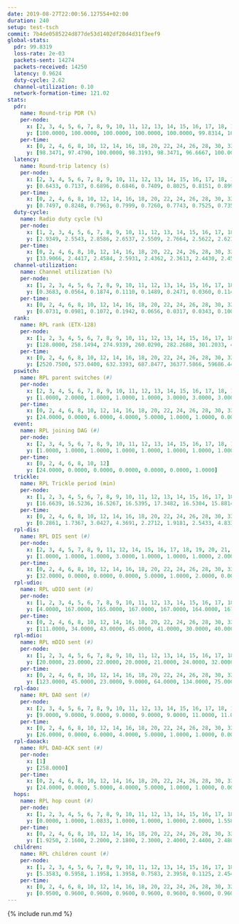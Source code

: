 ```yaml
---
date: 2019-08-27T22:00:56.127554+02:00
duration: 240
setup: test-tsch
commit: 7b4de0585224d877de53d1402df28d4d31f3eef9
global-stats:
  pdr: 99.8319
  loss-rate: 2e-03
  packets-sent: 14274
  packets-received: 14250
  latency: 0.9624
  duty-cycle: 2.62
  channel-utilization: 0.10
  network-formation-time: 121.02
stats:
  pdr:
    name: Round-trip PDR (%)
    per-node:
      x: [2, 3, 4, 5, 6, 7, 8, 9, 10, 11, 12, 13, 14, 15, 16, 17, 18, 19, 20, 21, 22, 23, 24, 25]
      y: [100.0000, 100.0000, 100.0000, 100.0000, 100.0000, 99.8314, 100.0000, 99.8252, 100.0000, 99.6516, 99.5261, 100.0000, 99.8355, 99.8350, 99.8347, 99.8305, 99.8331, 98.9601, 99.8249, 100.0000, 99.8353, 100.0000, 99.6587, 99.6694]
    per-time:
      x: [0, 2, 4, 6, 8, 10, 12, 14, 16, 18, 20, 22, 24, 26, 28, 30, 32, 34, 36, 38, 40, 42, 44, 46, 48, 50, 52, 54, 56, 58, 60, 62, 64, 66, 68, 70, 72, 74, 76, 78, 80, 82, 84, 86, 88, 90, 92, 94, 96, 98, 100, 102, 104, 106, 108, 110, 112, 114, 116, 118, 120, 122, 124, 126, 128, 130, 132, 134, 136, 138, 140, 142, 144, 146, 148, 150, 152, 154, 156, 158, 160, 162, 164, 166, 168, 170, 172, 174, 176, 178, 180, 182, 184, 186, 188, 190, 192, 194, 196, 198, 200, 202, 204, 206, 208, 210, 212, 214, 216, 218, 220, 222, 224, 226, 228, 230, 232, 234, 236]
      y: [98.3471, 97.4790, 100.0000, 98.3193, 98.3471, 96.6667, 100.0000, 100.0000, 100.0000, 100.0000, 100.0000, 100.0000, 100.0000, 100.0000, 99.1667, 100.0000, 100.0000, 100.0000, 99.1667, 100.0000, 100.0000, 100.0000, 100.0000, 100.0000, 100.0000, 100.0000, 100.0000, 99.1736, 100.0000, 100.0000, 100.0000, 100.0000, 100.0000, 100.0000, 100.0000, 100.0000, 100.0000, 100.0000, 100.0000, 100.0000, 99.1667, 100.0000, 100.0000, 100.0000, 100.0000, 100.0000, 100.0000, 100.0000, 100.0000, 99.1667, 100.0000, 100.0000, 100.0000, 100.0000, 100.0000, 100.0000, 100.0000, 100.0000, 100.0000, 100.0000, 100.0000, 99.1667, 100.0000, 100.0000, 100.0000, 100.0000, 100.0000, 100.0000, 100.0000, 100.0000, 100.0000, 100.0000, 100.0000, 100.0000, 100.0000, 100.0000, 99.1667, 100.0000, 99.1667, 100.0000, 100.0000, 100.0000, 100.0000, 100.0000, 100.0000, 100.0000, 100.0000, 100.0000, 100.0000, 100.0000, 100.0000, 100.0000, 100.0000, 100.0000, 100.0000, 100.0000, 100.0000, 99.1667, 100.0000, 100.0000, 100.0000, 100.0000, 100.0000, 100.0000, 100.0000, 100.0000, 100.0000, 100.0000, 99.1667, 100.0000, 100.0000, 100.0000, 100.0000, 100.0000, 99.1667, 100.0000, 100.0000, 100.0000, 100.0000]
  latency:
    name: Round-trip latency (s)
    per-node:
      x: [2, 3, 4, 5, 6, 7, 8, 9, 10, 11, 12, 13, 14, 15, 16, 17, 18, 19, 20, 21, 22, 23, 24, 25]
      y: [0.6433, 0.7137, 0.6896, 0.6846, 0.7409, 0.8025, 0.8151, 0.8995, 0.8255, 1.1198, 0.8665, 0.8522, 0.9353, 1.0530, 0.9211, 1.0194, 1.0280, 1.1638, 1.1418, 1.2791, 1.2562, 1.2587, 1.1974, 1.2351]
    per-time:
      x: [0, 2, 4, 6, 8, 10, 12, 14, 16, 18, 20, 22, 24, 26, 28, 30, 32, 34, 36, 38, 40, 42, 44, 46, 48, 50, 52, 54, 56, 58, 60, 62, 64, 66, 68, 70, 72, 74, 76, 78, 80, 82, 84, 86, 88, 90, 92, 94, 96, 98, 100, 102, 104, 106, 108, 110, 112, 114, 116, 118, 120, 122, 124, 126, 128, 130, 132, 134, 136, 138, 140, 142, 144, 146, 148, 150, 152, 154, 156, 158, 160, 162, 164, 166, 168, 170, 172, 174, 176, 178, 180, 182, 184, 186, 188, 190, 192, 194, 196, 198, 200, 202, 204, 206, 208, 210, 212, 214, 216, 218, 220, 222, 224, 226, 228, 230, 232, 234, 236]
      y: [0.7497, 0.8248, 0.7963, 0.7999, 0.7260, 0.7743, 0.7525, 0.7355, 0.7347, 0.7129, 0.7253, 0.7176, 0.6608, 0.8253, 0.8338, 0.6812, 0.7801, 0.7102, 0.7208, 0.7456, 0.6954, 0.6654, 0.6769, 0.7431, 0.6834, 0.6267, 0.6857, 0.6567, 0.7239, 0.7290, 0.6574, 0.6730, 0.6489, 0.6826, 0.6999, 0.6880, 0.6790, 0.6259, 0.6707, 0.6769, 0.6378, 0.7311, 0.8012, 0.7141, 0.7332, 0.6887, 0.7001, 0.7957, 0.8147, 0.8544, 0.7320, 0.6789, 0.7280, 0.7634, 0.7598, 0.8256, 0.7798, 0.7801, 0.7199, 0.8799, 0.8211, 0.8147, 0.8432, 0.7823, 0.6815, 0.8599, 0.8894, 0.8636, 0.7568, 0.7216, 0.7143, 1.1123, 1.0826, 0.9151, 0.9099, 0.8038, 0.8005, 1.1971, 1.2770, 0.9851, 0.9300, 0.8046, 0.7703, 1.2759, 1.4905, 1.2888, 0.9832, 0.9193, 0.8356, 1.1812, 1.5309, 1.4953, 1.3326, 1.1172, 0.8617, 1.2206, 1.5452, 1.5772, 1.5158, 1.3967, 1.0981, 1.2660, 1.6094, 1.5975, 1.5853, 1.5115, 1.4665, 1.3741, 1.6049, 1.5675, 1.5837, 1.6006, 1.5771, 1.5492, 1.6113, 1.5610, 1.5886, 1.5966, 1.5880]
  duty-cycle:
    name: Radio duty cycle (%)
    per-node:
      x: [1, 2, 3, 4, 5, 6, 7, 8, 9, 10, 11, 12, 13, 14, 15, 16, 17, 18, 19, 20, 21, 22, 23, 24, 25]
      y: [2.9349, 2.5543, 2.8586, 2.6537, 2.5509, 2.7664, 2.5622, 2.6217, 2.4833, 2.3323, 2.4925, 2.6720, 2.8686, 2.5174, 2.4900, 2.7305, 2.6077, 2.8465, 2.4759, 2.7797, 2.6639, 2.7450, 2.8039, 3.0080, 2.7387]
    per-time:
      x: [0, 2, 4, 6, 8, 10, 12, 14, 16, 18, 20, 22, 24, 26, 28, 30, 32, 34, 36, 38, 40, 42, 44, 46, 48, 50, 52, 54, 56, 58, 60, 62, 64, 66, 68, 70, 72, 74, 76, 78, 80, 82, 84, 86, 88, 90, 92, 94, 96, 98, 100, 102, 104, 106, 108, 110, 112, 114, 116, 118, 120, 122, 124, 126, 128, 130, 132, 134, 136, 138, 140, 142, 144, 146, 148, 150, 152, 154, 156, 158, 160, 162, 164, 166, 168, 170, 172, 174, 176, 178, 180, 182, 184, 186, 188, 190, 192, 194, 196, 198, 200, 202, 204, 206, 208, 210, 212, 214, 216, 218, 220, 222, 224, 226, 228, 230, 232, 234, 236, 238, 240]
      y: [33.9066, 2.4417, 2.4584, 2.5931, 2.4362, 2.3613, 2.4430, 2.4560, 2.4365, 2.4187, 2.4294, 2.4137, 2.4190, 2.4135, 2.4366, 2.4307, 2.4007, 2.4247, 2.4170, 2.4185, 2.4180, 2.4046, 2.4001, 2.4071, 2.4110, 2.4049, 2.4047, 2.4085, 2.4152, 2.4272, 2.4270, 2.4044, 2.4164, 2.4102, 2.4086, 2.4153, 2.4087, 2.4112, 2.4009, 2.4103, 2.4023, 2.3931, 2.4154, 2.4158, 2.4042, 2.4183, 2.4097, 2.4155, 2.4277, 2.4227, 2.4214, 2.4107, 2.4029, 2.4141, 2.4123, 2.3989, 2.4204, 2.4147, 2.4238, 2.4129, 2.4114, 2.4143, 2.4065, 2.4204, 2.4086, 2.3942, 2.4007, 2.3987, 2.4096, 2.3922, 2.3991, 2.3951, 2.4041, 2.3996, 2.3967, 2.4035, 2.4036, 2.7091, 2.4448, 2.5192, 2.3946, 2.4037, 2.3996, 2.3990, 2.3996, 2.3968, 2.3978, 2.3891, 2.3873, 2.4013, 2.3997, 2.4007, 2.3928, 2.3979, 2.4021, 2.4056, 2.4069, 2.3918, 2.4006, 2.3959, 2.4076, 2.4073, 2.3996, 2.4140, 2.3920, 2.4073, 2.3976, 2.4018, 2.3924, 2.4242, 2.3973, 2.4021, 2.4119, 2.4073, 2.4041, 2.4132, 2.4030, 2.4006, 2.4115, 2.4157, null]
  channel-utilization:
    name: Channel utilization (%)
    per-node:
      x: [1, 2, 3, 4, 5, 6, 7, 8, 9, 10, 11, 12, 13, 14, 15, 16, 17, 18, 19, 20, 21, 22, 23, 24, 25]
      y: [0.3683, 0.0564, 0.1874, 0.1110, 0.1489, 0.2471, 0.0360, 0.1141, 0.0319, 0.0348, 0.0335, 0.0513, 0.2328, 0.0333, 0.0343, 0.1194, 0.0694, 0.1118, 0.0746, 0.0436, 0.0384, 0.0365, 0.0326, 0.0314, 0.0341]
    per-time:
      x: [0, 2, 4, 6, 8, 10, 12, 14, 16, 18, 20, 22, 24, 26, 28, 30, 32, 34, 36, 38, 40, 42, 44, 46, 48, 50, 52, 54, 56, 58, 60, 62, 64, 66, 68, 70, 72, 74, 76, 78, 80, 82, 84, 86, 88, 90, 92, 94, 96, 98, 100, 102, 104, 106, 108, 110, 112, 114, 116, 118, 120, 122, 124, 126, 128, 130, 132, 134, 136, 138, 140, 142, 144, 146, 148, 150, 152, 154, 156, 158, 160, 162, 164, 166, 168, 170, 172, 174, 176, 178, 180, 182, 184, 186, 188, 190, 192, 194, 196, 198, 200, 202, 204, 206, 208, 210, 212, 214, 216, 218, 220, 222, 224, 226, 228, 230, 232, 234, 236, 238, 240]
      y: [0.0731, 0.0981, 0.1072, 0.1942, 0.0656, 0.0317, 0.0343, 0.1001, 0.0964, 0.0920, 0.0966, 0.0898, 0.0934, 0.0907, 0.1008, 0.1032, 0.0850, 0.0968, 0.0934, 0.0941, 0.0949, 0.0882, 0.0856, 0.0866, 0.0903, 0.0883, 0.0867, 0.0873, 0.0908, 0.0966, 0.0967, 0.0843, 0.0901, 0.0881, 0.0877, 0.0910, 0.0876, 0.0908, 0.0837, 0.0872, 0.0844, 0.0789, 0.0898, 0.0907, 0.0867, 0.0941, 0.0896, 0.0921, 0.0958, 0.0930, 0.0971, 0.0905, 0.0880, 0.0928, 0.0906, 0.0858, 0.0950, 0.0923, 0.0947, 0.0910, 0.0919, 0.0929, 0.0917, 0.0958, 0.0897, 0.0841, 0.0868, 0.0834, 0.0904, 0.0828, 0.0857, 0.0848, 0.0893, 0.0873, 0.0850, 0.0863, 0.0882, 0.2403, 0.0980, 0.1262, 0.0842, 0.0862, 0.0859, 0.0858, 0.0866, 0.0846, 0.0860, 0.0804, 0.0810, 0.0851, 0.0853, 0.0835, 0.0801, 0.0860, 0.0868, 0.0855, 0.0887, 0.0807, 0.0863, 0.0803, 0.0884, 0.0857, 0.0825, 0.0905, 0.0811, 0.0881, 0.0821, 0.0859, 0.0794, 0.0934, 0.0825, 0.0840, 0.0874, 0.0859, 0.0835, 0.0916, 0.0850, 0.0845, 0.0878, 0.0889, null]
  rank:
    name: RPL rank (ETX-128)
    per-node:
      x: [1, 2, 3, 4, 5, 6, 7, 8, 9, 10, 11, 12, 13, 14, 15, 16, 17, 18, 19, 20, 21, 22, 23, 24, 25]
      y: [128.0000, 258.1494, 274.9339, 260.0290, 282.2688, 301.2033, 408.6173, 377.4362, 525.5679, 422.3415, 508.2025, 443.4508, 430.1592, 527.3223, 825.3880, 501.2088, 494.8327, 562.5265, 41471.5006, 634.5041, 660.2418, 658.1157, 717.1626, 710.7967, 716.6463]
    per-time:
      x: [0, 2, 4, 6, 8, 10, 12, 14, 16, 18, 20, 22, 24, 26, 28, 30, 32, 34, 36, 38, 40, 42, 44, 46, 48, 50, 52, 54, 56, 58, 60, 62, 64, 66, 68, 70, 72, 74, 76, 78, 80, 82, 84, 86, 88, 90, 92, 94, 96, 98, 100, 102, 104, 106, 108, 110, 112, 114, 116, 118, 120, 122, 124, 126, 128, 130, 132, 134, 136, 138, 140, 142, 144, 146, 148, 150, 152, 154, 156, 158, 160, 162, 164, 166, 168, 170, 172, 174, 176, 178, 180, 182, 184, 186, 188, 190, 192, 194, 196, 198, 200, 202, 204, 206, 208, 210, 212, 214, 216, 218, 220, 222, 224, 226, 228, 230, 232, 234, 236, 238, 240]
      y: [2520.7500, 573.0400, 632.3393, 687.8477, 36377.5866, 59686.4459, 55846.8541, 493.6400, 517.6000, 531.8431, 556.6667, 565.6275, 553.8600, 550.6481, 545.0385, 539.2778, 518.6200, 524.5000, 521.2745, 525.3725, 516.0000, 500.6200, 494.0784, 478.2800, 475.7000, 482.3200, 481.6154, 478.9600, 486.0392, 490.3600, 490.2800, 485.0400, 485.6800, 487.8800, 478.3137, 475.0392, 462.7255, 466.4200, 467.0980, 464.8800, 467.3400, 475.2549, 481.0784, 475.9608, 479.8800, 476.4600, 477.3137, 476.4000, 473.9804, 471.4200, 469.7843, 469.3000, 470.2600, 469.9000, 469.5400, 468.0000, 469.7800, 469.0400, 468.4200, 463.9400, 467.2400, 467.4200, 472.9423, 469.2353, 468.9020, 465.7600, 467.6400, 460.9000, 463.8235, 464.2549, 459.9000, 459.9400, 467.5000, 461.0000, 461.2941, 458.8400, 460.7451, 321.0485, 301.9436, 297.7757, 330.8190, 465.2800, 462.9400, 462.1200, 457.4400, 452.2400, 450.7800, 455.5686, 454.7600, 457.1346, 455.2353, 444.2400, 442.0600, 441.0000, 445.7843, 448.1000, 456.1923, 445.3600, 447.7059, 449.4800, 451.4200, 454.5400, 454.6800, 456.6275, 450.3600, 456.3137, 452.0392, 449.8000, 449.3000, 460.0200, 452.7451, 450.3600, 447.7200, 453.8600, 452.8235, 451.8846, 460.8000, 452.3400, 445.9200, 445.5400, null]
  pswitch:
    name: RPL parent switches (#)
    per-node:
      x: [2, 3, 4, 5, 6, 7, 8, 9, 10, 11, 12, 13, 14, 15, 16, 17, 18, 19, 20, 21, 22, 23, 24, 25]
      y: [1.0000, 2.0000, 1.0000, 1.0000, 1.0000, 3.0000, 3.0000, 3.0000, 6.0000, 2.0000, 4.0000, 5.0000, 2.0000, 10.0000, 9.0000, 5.0000, 6.0000, 7.0000, 7.0000, 4.0000, 3.0000, 7.0000, 7.0000, 7.0000]
    per-time:
      x: [0, 2, 4, 6, 8, 10, 12, 14, 16, 18, 20, 22, 24, 26, 28, 30, 32, 34, 36, 38, 40, 42, 44, 46, 48, 50, 52, 54, 56, 58, 60, 62, 64, 66, 68, 70, 72, 74, 76, 78, 80, 82, 84, 86, 88, 90, 92, 94, 96, 98, 100, 102, 104, 106, 108, 110, 112, 114, 116, 118, 120, 122, 124, 126, 128, 130, 132, 134, 136, 138, 140, 142, 144, 146, 148, 150, 152, 154, 156, 158, 160, 162, 164, 166, 168, 170, 172, 174, 176, 178, 180, 182, 184, 186, 188, 190, 192, 194, 196, 198, 200, 202, 204, 206, 208, 210, 212, 214, 216, 218, 220, 222, 224, 226, 228, 230]
      y: [24.0000, 0.0000, 6.0000, 4.0000, 5.0000, 1.0000, 1.0000, 0.0000, 0.0000, 1.0000, 1.0000, 1.0000, 0.0000, 4.0000, 2.0000, 4.0000, 0.0000, 0.0000, 1.0000, 1.0000, 2.0000, 0.0000, 1.0000, 0.0000, 0.0000, 0.0000, 2.0000, 0.0000, 1.0000, 0.0000, 0.0000, 0.0000, 0.0000, 0.0000, 1.0000, 1.0000, 1.0000, 0.0000, 1.0000, 0.0000, 0.0000, 1.0000, 1.0000, 1.0000, 0.0000, 0.0000, 1.0000, 0.0000, 1.0000, 0.0000, 1.0000, 0.0000, 0.0000, 0.0000, 0.0000, 0.0000, 0.0000, 0.0000, 0.0000, 0.0000, 0.0000, 0.0000, 2.0000, 1.0000, 1.0000, 0.0000, 0.0000, 0.0000, 1.0000, 1.0000, 0.0000, 0.0000, 2.0000, 0.0000, 1.0000, 0.0000, 1.0000, 1.0000, 1.0000, 4.0000, 3.0000, 0.0000, 0.0000, 0.0000, 0.0000, 0.0000, 0.0000, 1.0000, 0.0000, 2.0000, 1.0000, 0.0000, 0.0000, 0.0000, 1.0000, 0.0000, 2.0000, 0.0000, 1.0000, 0.0000, 0.0000, 0.0000, 0.0000, 1.0000, 0.0000, 1.0000, 1.0000, 0.0000, 0.0000, 0.0000, 1.0000, 0.0000, 0.0000, 0.0000, 1.0000, 2.0000]
  event:
    name: RPL joining DAG (#)
    per-node:
      x: [2, 3, 4, 5, 6, 7, 8, 9, 10, 11, 12, 13, 14, 15, 16, 17, 18, 19, 20, 21, 22, 23, 24, 25]
      y: [1.0000, 1.0000, 1.0000, 1.0000, 1.0000, 1.0000, 1.0000, 1.0000, 1.0000, 1.0000, 1.0000, 1.0000, 1.0000, 1.0000, 1.0000, 1.0000, 1.0000, 2.0000, 1.0000, 1.0000, 1.0000, 1.0000, 1.0000, 1.0000]
    per-time:
      x: [0, 2, 4, 6, 8, 10, 12]
      y: [24.0000, 0.0000, 0.0000, 0.0000, 0.0000, 0.0000, 1.0000]
  trickle:
    name: RPL Trickle period (min)
    per-node:
      x: [1, 2, 3, 4, 5, 6, 7, 8, 9, 10, 11, 12, 13, 14, 15, 16, 17, 18, 19, 20, 21, 22, 23, 24, 25]
      y: [16.6639, 16.5236, 16.5267, 16.5395, 17.3482, 16.5304, 15.8814, 16.5382, 16.4776, 16.5586, 16.5270, 16.4990, 15.6852, 15.9380, 15.6074, 15.6865, 15.6941, 15.6818, 4.1798, 15.7974, 15.6479, 15.7239, 15.5778, 15.6844, 15.7180]
    per-time:
      x: [0, 2, 4, 6, 8, 10, 12, 14, 16, 18, 20, 22, 24, 26, 28, 30, 32, 34, 36, 38, 40, 42, 44, 46, 48, 50, 52, 54, 56, 58, 60, 62, 64, 66, 68, 70, 72, 74, 76, 78, 80, 82, 84, 86, 88, 90, 92, 94, 96, 98, 100, 102, 104, 106, 108, 110, 112, 114, 116, 118, 120, 122, 124, 126, 128, 130, 132, 134, 136, 138, 140, 142, 144, 146, 148, 150, 152, 154, 156, 158, 160, 162, 164, 166, 168, 170, 172, 174, 176, 178, 180, 182, 184, 186, 188, 190, 192, 194, 196, 198, 200, 202, 204, 206, 208, 210, 212, 214, 216, 218, 220, 222, 224, 226, 228, 230, 232, 234, 236, 238, 240]
      y: [0.2861, 1.7367, 3.0427, 4.3691, 2.2712, 1.9181, 2.5433, 4.8333, 5.7672, 10.3658, 10.4515, 12.4219, 12.5829, 12.2981, 13.2752, 15.6963, 17.4763, 17.4763, 17.4763, 17.4763, 17.4763, 17.4763, 17.4763, 17.4763, 17.4763, 17.4763, 17.4763, 17.4763, 17.4763, 17.4763, 17.4763, 17.4763, 17.4763, 17.4763, 17.4763, 17.4763, 17.4763, 17.4763, 17.4763, 17.4763, 17.4763, 17.4763, 17.4763, 17.4763, 17.4763, 17.4763, 17.4763, 17.4763, 17.4763, 17.4763, 17.4763, 17.4763, 17.4763, 17.4763, 17.4763, 17.4763, 17.4763, 17.4763, 17.4763, 17.4763, 17.4763, 17.4763, 17.4763, 17.4763, 17.4763, 17.4763, 17.4763, 17.4763, 17.4763, 17.4763, 17.4763, 17.4763, 17.4763, 17.4763, 17.4763, 17.4763, 17.4763, 17.4763, 17.4763, 17.4763, 17.4763, 17.4763, 17.4763, 17.4763, 17.4763, 17.4763, 17.4763, 17.4763, 17.4763, 17.4763, 17.4763, 17.4763, 17.4763, 17.4763, 17.4763, 17.4763, 17.4763, 17.4763, 17.4763, 17.4763, 17.4763, 17.4763, 17.4763, 17.4763, 17.4763, 17.4763, 17.4763, 17.4763, 17.4763, 17.4763, 17.4763, 17.4763, 17.4763, 17.4763, 17.4763, 17.4763, 17.4763, 17.4763, 17.4763, 17.4763, null]
  rpl-dis:
    name: RPL DIS sent (#)
    per-node:
      x: [2, 3, 4, 5, 7, 8, 9, 11, 12, 14, 15, 16, 17, 18, 19, 20, 21, 22, 23, 24, 25]
      y: [1.0000, 1.0000, 1.0000, 3.0000, 1.0000, 1.0000, 1.0000, 2.0000, 1.0000, 1.0000, 2.0000, 1.0000, 1.0000, 2.0000, 9.0000, 2.0000, 1.0000, 3.0000, 3.0000, 4.0000, 2.0000]
    per-time:
      x: [0, 2, 4, 6, 8, 10, 12, 14, 16, 18, 20, 22, 24, 26, 28, 30, 32, 34, 36, 38, 40, 42, 44, 46, 48, 50, 52, 54, 56, 58, 60, 62, 64, 66, 68, 70, 72, 74, 76, 78, 80, 82, 84, 86, 88, 90, 92, 94, 96, 98, 100, 102, 104, 106, 108, 110, 112, 114, 116, 118, 120, 122, 124, 126, 128, 130, 132, 134, 136, 138, 140, 142, 144, 146, 148, 150, 152, 154, 156, 158, 160]
      y: [32.0000, 0.0000, 0.0000, 0.0000, 5.0000, 1.0000, 2.0000, 0.0000, 0.0000, 0.0000, 0.0000, 0.0000, 0.0000, 0.0000, 0.0000, 0.0000, 0.0000, 0.0000, 0.0000, 0.0000, 0.0000, 0.0000, 0.0000, 0.0000, 0.0000, 0.0000, 0.0000, 0.0000, 0.0000, 0.0000, 0.0000, 0.0000, 0.0000, 0.0000, 0.0000, 0.0000, 0.0000, 0.0000, 0.0000, 0.0000, 0.0000, 0.0000, 0.0000, 0.0000, 0.0000, 0.0000, 0.0000, 0.0000, 0.0000, 0.0000, 0.0000, 0.0000, 0.0000, 0.0000, 0.0000, 0.0000, 0.0000, 0.0000, 0.0000, 0.0000, 0.0000, 0.0000, 0.0000, 0.0000, 0.0000, 0.0000, 0.0000, 0.0000, 0.0000, 0.0000, 0.0000, 0.0000, 0.0000, 0.0000, 0.0000, 0.0000, 0.0000, 0.0000, 1.0000, 2.0000, 0.0000]
  rpl-udio:
    name: RPL uDIO sent (#)
    per-node:
      x: [1, 2, 3, 4, 5, 6, 7, 8, 9, 10, 11, 12, 13, 14, 15, 16, 17, 18, 19, 20, 21, 22, 23, 24, 25]
      y: [4.0000, 167.0000, 165.0000, 167.0000, 167.0000, 164.0000, 167.0000, 159.0000, 161.0000, 158.0000, 172.0000, 160.0000, 152.0000, 169.0000, 174.0000, 173.0000, 174.0000, 141.0000, 179.0000, 167.0000, 171.0000, 163.0000, 169.0000, 170.0000, 167.0000]
    per-time:
      x: [0, 2, 4, 6, 8, 10, 12, 14, 16, 18, 20, 22, 24, 26, 28, 30, 32, 34, 36, 38, 40, 42, 44, 46, 48, 50, 52, 54, 56, 58, 60, 62, 64, 66, 68, 70, 72, 74, 76, 78, 80, 82, 84, 86, 88, 90, 92, 94, 96, 98, 100, 102, 104, 106, 108, 110, 112, 114, 116, 118, 120, 122, 124, 126, 128, 130, 132, 134, 136, 138, 140, 142, 144, 146, 148, 150, 152, 154, 156, 158, 160, 162, 164, 166, 168, 170, 172, 174, 176, 178, 180, 182, 184, 186, 188, 190, 192, 194, 196, 198, 200, 202, 204, 206, 208, 210, 212, 214, 216, 218, 220, 222, 224, 226, 228, 230, 232, 234, 236, 238, 240]
      y: [111.0000, 34.0000, 43.0000, 45.0000, 41.0000, 30.0000, 40.0000, 30.0000, 34.0000, 35.0000, 40.0000, 31.0000, 30.0000, 34.0000, 32.0000, 35.0000, 31.0000, 33.0000, 30.0000, 29.0000, 32.0000, 32.0000, 30.0000, 31.0000, 34.0000, 29.0000, 32.0000, 30.0000, 33.0000, 30.0000, 34.0000, 26.0000, 35.0000, 34.0000, 30.0000, 29.0000, 30.0000, 33.0000, 32.0000, 30.0000, 33.0000, 34.0000, 29.0000, 29.0000, 31.0000, 35.0000, 31.0000, 36.0000, 35.0000, 27.0000, 28.0000, 32.0000, 32.0000, 35.0000, 33.0000, 30.0000, 38.0000, 32.0000, 31.0000, 31.0000, 30.0000, 31.0000, 36.0000, 37.0000, 33.0000, 29.0000, 32.0000, 25.0000, 37.0000, 29.0000, 34.0000, 32.0000, 39.0000, 29.0000, 31.0000, 33.0000, 35.0000, 42.0000, 32.0000, 36.0000, 32.0000, 27.0000, 34.0000, 28.0000, 35.0000, 36.0000, 32.0000, 30.0000, 29.0000, 31.0000, 33.0000, 28.0000, 34.0000, 32.0000, 31.0000, 30.0000, 35.0000, 29.0000, 33.0000, 32.0000, 36.0000, 32.0000, 31.0000, 32.0000, 34.0000, 31.0000, 34.0000, 34.0000, 29.0000, 32.0000, 33.0000, 36.0000, 32.0000, 33.0000, 31.0000, 35.0000, 32.0000, 34.0000, 29.0000, 31.0000, 0.0000]
  rpl-mdio:
    name: RPL mDIO sent (#)
    per-node:
      x: [1, 2, 3, 4, 5, 6, 7, 8, 9, 10, 11, 12, 13, 14, 15, 16, 17, 18, 19, 20, 21, 22, 23, 24, 25]
      y: [20.0000, 23.0000, 22.0000, 20.0000, 21.0000, 24.0000, 32.0000, 22.0000, 23.0000, 20.0000, 21.0000, 22.0000, 45.0000, 35.0000, 49.0000, 49.0000, 51.0000, 52.0000, 34.0000, 48.0000, 53.0000, 49.0000, 44.0000, 36.0000, 49.0000]
    per-time:
      x: [0, 2, 4, 6, 8, 10, 12, 14, 16, 18, 20, 22, 24, 26, 28, 30, 32, 34, 36, 38, 40, 42, 44, 46, 48, 50, 52, 54, 56, 58, 60, 62, 64, 66, 68, 70, 72, 74, 76, 78, 80, 82, 84, 86, 88, 90, 92, 94, 96, 98, 100, 102, 104, 106, 108, 110, 112, 114, 116, 118, 120, 122, 124, 126, 128, 130, 132, 134, 136, 138, 140, 142, 144, 146, 148, 150, 152, 154, 156, 158, 160, 162, 164, 166, 168, 170, 172, 174, 176, 178, 180, 182, 184, 186, 188, 190, 192, 194, 196, 198, 200, 202, 204, 206, 208, 210, 212, 214, 216, 218, 220, 222, 224, 226, 228, 230, 232, 234, 236, 238]
      y: [123.0000, 45.0000, 23.0000, 9.0000, 64.0000, 134.0000, 75.0000, 41.0000, 16.0000, 5.0000, 10.0000, 1.0000, 1.0000, 3.0000, 8.0000, 8.0000, 4.0000, 1.0000, 0.0000, 1.0000, 2.0000, 3.0000, 5.0000, 9.0000, 2.0000, 3.0000, 0.0000, 0.0000, 1.0000, 3.0000, 4.0000, 8.0000, 5.0000, 2.0000, 2.0000, 0.0000, 1.0000, 1.0000, 4.0000, 4.0000, 4.0000, 8.0000, 1.0000, 2.0000, 0.0000, 1.0000, 3.0000, 3.0000, 6.0000, 5.0000, 2.0000, 4.0000, 1.0000, 0.0000, 1.0000, 4.0000, 3.0000, 4.0000, 6.0000, 2.0000, 4.0000, 1.0000, 0.0000, 1.0000, 4.0000, 3.0000, 7.0000, 5.0000, 3.0000, 2.0000, 0.0000, 0.0000, 3.0000, 4.0000, 3.0000, 10.0000, 2.0000, 0.0000, 3.0000, 0.0000, 1.0000, 4.0000, 5.0000, 5.0000, 3.0000, 3.0000, 3.0000, 1.0000, 0.0000, 1.0000, 4.0000, 5.0000, 6.0000, 5.0000, 3.0000, 1.0000, 0.0000, 0.0000, 5.0000, 4.0000, 5.0000, 8.0000, 0.0000, 2.0000, 1.0000, 0.0000, 1.0000, 3.0000, 2.0000, 5.0000, 7.0000, 3.0000, 3.0000, 1.0000, 1.0000, 0.0000, 2.0000, 6.0000, 4.0000, 5.0000]
  rpl-dao:
    name: RPL DAO sent (#)
    per-node:
      x: [2, 3, 4, 5, 6, 7, 8, 9, 10, 11, 12, 13, 14, 15, 16, 17, 18, 19, 20, 21, 22, 23, 24, 25]
      y: [9.0000, 9.0000, 9.0000, 9.0000, 9.0000, 9.0000, 11.0000, 11.0000, 11.0000, 9.0000, 11.0000, 10.0000, 9.0000, 15.0000, 13.0000, 12.0000, 12.0000, 13.0000, 13.0000, 11.0000, 9.0000, 13.0000, 13.0000, 13.0000]
    per-time:
      x: [0, 2, 4, 6, 8, 10, 12, 14, 16, 18, 20, 22, 24, 26, 28, 30, 32, 34, 36, 38, 40, 42, 44, 46, 48, 50, 52, 54, 56, 58, 60, 62, 64, 66, 68, 70, 72, 74, 76, 78, 80, 82, 84, 86, 88, 90, 92, 94, 96, 98, 100, 102, 104, 106, 108, 110, 112, 114, 116, 118, 120, 122, 124, 126, 128, 130, 132, 134, 136, 138, 140, 142, 144, 146, 148, 150, 152, 154, 156, 158, 160, 162, 164, 166, 168, 170, 172, 174, 176, 178, 180, 182, 184, 186, 188, 190, 192, 194, 196, 198, 200, 202, 204, 206, 208, 210, 212, 214, 216, 218, 220, 222, 224, 226, 228, 230, 232, 234, 236, 238]
      y: [26.0000, 0.0000, 6.0000, 4.0000, 5.0000, 1.0000, 1.0000, 0.0000, 0.0000, 1.0000, 1.0000, 1.0000, 0.0000, 4.0000, 13.0000, 4.0000, 0.0000, 1.0000, 4.0000, 2.0000, 2.0000, 0.0000, 1.0000, 0.0000, 2.0000, 0.0000, 2.0000, 0.0000, 8.0000, 4.0000, 2.0000, 0.0000, 1.0000, 4.0000, 3.0000, 1.0000, 1.0000, 0.0000, 3.0000, 0.0000, 1.0000, 1.0000, 5.0000, 5.0000, 2.0000, 0.0000, 2.0000, 2.0000, 2.0000, 2.0000, 1.0000, 0.0000, 3.0000, 0.0000, 1.0000, 0.0000, 4.0000, 5.0000, 2.0000, 0.0000, 2.0000, 2.0000, 4.0000, 2.0000, 3.0000, 0.0000, 1.0000, 1.0000, 1.0000, 1.0000, 2.0000, 5.0000, 4.0000, 0.0000, 2.0000, 0.0000, 5.0000, 4.0000, 3.0000, 4.0000, 3.0000, 1.0000, 1.0000, 0.0000, 1.0000, 3.0000, 2.0000, 1.0000, 1.0000, 2.0000, 2.0000, 2.0000, 1.0000, 3.0000, 4.0000, 2.0000, 2.0000, 1.0000, 1.0000, 4.0000, 2.0000, 0.0000, 0.0000, 4.0000, 0.0000, 5.0000, 2.0000, 2.0000, 1.0000, 3.0000, 1.0000, 1.0000, 1.0000, 3.0000, 2.0000, 2.0000, 0.0000, 2.0000, 1.0000, 2.0000]
  rpl-daoack:
    name: RPL DAO-ACK sent (#)
    per-node:
      x: [1]
      y: [258.0000]
    per-time:
      x: [0, 2, 4, 6, 8, 10, 12, 14, 16, 18, 20, 22, 24, 26, 28, 30, 32, 34, 36, 38, 40, 42, 44, 46, 48, 50, 52, 54, 56, 58, 60, 62, 64, 66, 68, 70, 72, 74, 76, 78, 80, 82, 84, 86, 88, 90, 92, 94, 96, 98, 100, 102, 104, 106, 108, 110, 112, 114, 116, 118, 120, 122, 124, 126, 128, 130, 132, 134, 136, 138, 140, 142, 144, 146, 148, 150, 152, 154, 156, 158, 160, 162, 164, 166, 168, 170, 172, 174, 176, 178, 180, 182, 184, 186, 188, 190, 192, 194, 196, 198, 200, 202, 204, 206, 208, 210, 212, 214, 216, 218, 220, 222, 224, 226, 228, 230, 232, 234, 236, 238]
      y: [24.0000, 0.0000, 5.0000, 4.0000, 5.0000, 1.0000, 1.0000, 0.0000, 0.0000, 1.0000, 1.0000, 1.0000, 0.0000, 4.0000, 12.0000, 4.0000, 0.0000, 1.0000, 4.0000, 2.0000, 2.0000, 0.0000, 1.0000, 0.0000, 2.0000, 0.0000, 2.0000, 0.0000, 8.0000, 3.0000, 2.0000, 0.0000, 1.0000, 4.0000, 3.0000, 1.0000, 1.0000, 0.0000, 3.0000, 0.0000, 1.0000, 1.0000, 5.0000, 5.0000, 2.0000, 0.0000, 2.0000, 2.0000, 2.0000, 2.0000, 1.0000, 0.0000, 3.0000, 0.0000, 1.0000, 0.0000, 4.0000, 5.0000, 2.0000, 0.0000, 2.0000, 2.0000, 4.0000, 2.0000, 3.0000, 0.0000, 1.0000, 1.0000, 1.0000, 1.0000, 2.0000, 5.0000, 4.0000, 0.0000, 2.0000, 0.0000, 5.0000, 4.0000, 3.0000, 4.0000, 3.0000, 1.0000, 1.0000, 0.0000, 1.0000, 3.0000, 2.0000, 1.0000, 1.0000, 2.0000, 2.0000, 2.0000, 1.0000, 4.0000, 3.0000, 2.0000, 2.0000, 1.0000, 1.0000, 4.0000, 2.0000, 0.0000, 0.0000, 4.0000, 0.0000, 5.0000, 2.0000, 2.0000, 1.0000, 3.0000, 1.0000, 1.0000, 1.0000, 3.0000, 2.0000, 2.0000, 0.0000, 2.0000, 1.0000, 2.0000]
  hops:
    name: RPL hop count (#)
    per-node:
      x: [1, 2, 3, 4, 5, 6, 7, 8, 9, 10, 11, 12, 13, 14, 15, 16, 17, 18, 19, 20, 21, 22, 23, 24, 25]
      y: [0.0000, 1.0000, 1.0833, 1.0000, 1.0000, 1.0000, 2.0000, 1.5583, 2.6375, 2.0000, 2.2083, 2.0000, 2.0000, 2.6025, 2.9874, 2.4917, 2.2083, 3.0000, 3.1632, 3.1506, 3.3598, 3.4937, 4.0460, 4.0000, 4.0000]
    per-time:
      x: [0, 2, 4, 6, 8, 10, 12, 14, 16, 18, 20, 22, 24, 26, 28, 30, 32, 34, 36, 38, 40, 42, 44, 46, 48, 50, 52, 54, 56, 58, 60, 62, 64, 66, 68, 70, 72, 74, 76, 78, 80, 82, 84, 86, 88, 90, 92, 94, 96, 98, 100, 102, 104, 106, 108, 110, 112, 114, 116, 118, 120, 122, 124, 126, 128, 130, 132, 134, 136, 138, 140, 142, 144, 146, 148, 150, 152, 154, 156, 158, 160, 162, 164, 166, 168, 170, 172, 174, 176, 178, 180, 182, 184, 186, 188, 190, 192, 194, 196, 198, 200, 202, 204, 206, 208, 210, 212, 214, 216, 218, 220, 222, 224, 226, 228, 230, 232, 234, 236, 238]
      y: [1.9250, 2.1600, 2.2000, 2.1800, 2.3000, 2.4000, 2.4400, 2.4800, 2.4800, 2.4800, 2.4200, 2.4000, 2.3600, 2.3600, 2.3600, 2.3400, 2.3200, 2.3200, 2.3200, 2.3200, 2.2600, 2.2400, 2.2800, 2.2800, 2.2800, 2.2800, 2.2800, 2.2800, 2.2800, 2.2400, 2.2400, 2.2400, 2.2400, 2.2400, 2.2400, 2.2400, 2.2800, 2.2800, 2.2800, 2.2800, 2.2800, 2.2800, 2.2800, 2.3600, 2.4400, 2.4400, 2.4400, 2.4400, 2.4400, 2.4400, 2.4400, 2.4400, 2.4400, 2.4400, 2.4400, 2.4400, 2.4400, 2.4400, 2.4400, 2.4400, 2.4400, 2.4400, 2.4400, 2.3800, 2.3200, 2.3200, 2.3200, 2.3200, 2.3000, 2.2800, 2.2800, 2.2800, 2.2800, 2.2800, 2.2800, 2.2800, 2.2800, 2.2800, 2.2800, 2.2800, 2.2800, 2.2800, 2.2800, 2.2800, 2.2800, 2.2800, 2.2800, 2.2800, 2.2800, 2.2800, 2.2800, 2.2800, 2.2800, 2.2800, 2.2800, 2.3200, 2.3200, 2.3200, 2.3200, 2.3200, 2.3200, 2.3200, 2.3200, 2.3200, 2.3200, 2.3200, 2.3200, 2.3200, 2.3200, 2.3200, 2.2800, 2.2400, 2.2400, 2.2400, 2.2400, 2.2800, 2.2800, 2.2800, 2.2800, 2.2800]
  children:
    name: RPL children count (#)
    per-node:
      x: [1, 2, 3, 4, 5, 6, 7, 8, 9, 10, 11, 12, 13, 14, 15, 16, 17, 18, 19, 20, 21, 22, 23, 24, 25]
      y: [5.3583, 0.5958, 1.1958, 1.3958, 0.7583, 2.3958, 0.1125, 2.4542, 0.0000, 0.0417, 0.0000, 0.4500, 2.9375, 0.0251, 0.0000, 2.2417, 0.6708, 2.7113, 0.0837, 0.3766, 0.0544, 0.1130, 0.0000, 0.0000, 0.0000]
    per-time:
      x: [0, 2, 4, 6, 8, 10, 12, 14, 16, 18, 20, 22, 24, 26, 28, 30, 32, 34, 36, 38, 40, 42, 44, 46, 48, 50, 52, 54, 56, 58, 60, 62, 64, 66, 68, 70, 72, 74, 76, 78, 80, 82, 84, 86, 88, 90, 92, 94, 96, 98, 100, 102, 104, 106, 108, 110, 112, 114, 116, 118, 120, 122, 124, 126, 128, 130, 132, 134, 136, 138, 140, 142, 144, 146, 148, 150, 152, 154, 156, 158, 160, 162, 164, 166, 168, 170, 172, 174, 176, 178, 180, 182, 184, 186, 188, 190, 192, 194, 196, 198, 200, 202, 204, 206, 208, 210, 212, 214, 216, 218, 220, 222, 224, 226, 228, 230, 232, 234, 236, 238]
      y: [0.9500, 0.9600, 0.9600, 0.9600, 0.9600, 0.9600, 0.9600, 0.9600, 0.9600, 0.9600, 0.9600, 0.9600, 0.9600, 0.9600, 0.9600, 0.9600, 0.9600, 0.9600, 0.9600, 0.9600, 0.9600, 0.9600, 0.9600, 0.9600, 0.9600, 0.9600, 0.9600, 0.9600, 0.9600, 0.9600, 0.9600, 0.9600, 0.9600, 0.9600, 0.9600, 0.9600, 0.9600, 0.9600, 0.9600, 0.9600, 0.9600, 0.9600, 0.9600, 0.9600, 0.9600, 0.9600, 0.9600, 0.9600, 0.9600, 0.9600, 0.9600, 0.9600, 0.9600, 0.9600, 0.9600, 0.9600, 0.9600, 0.9600, 0.9600, 0.9600, 0.9600, 0.9600, 0.9600, 0.9600, 0.9600, 0.9600, 0.9600, 0.9600, 0.9600, 0.9600, 0.9600, 0.9600, 0.9600, 0.9600, 0.9600, 0.9600, 0.9600, 0.9600, 0.9600, 0.9600, 0.9600, 0.9600, 0.9600, 0.9600, 0.9600, 0.9600, 0.9600, 0.9600, 0.9600, 0.9600, 0.9600, 0.9600, 0.9600, 0.9600, 0.9600, 0.9600, 0.9600, 0.9600, 0.9600, 0.9600, 0.9600, 0.9600, 0.9600, 0.9600, 0.9600, 0.9600, 0.9600, 0.9600, 0.9600, 0.9600, 0.9600, 0.9600, 0.9600, 0.9600, 0.9600, 0.9600, 0.9600, 0.9600, 0.9600, 0.9600]
---
```


{% include run.md %}
